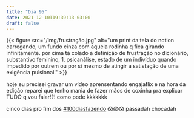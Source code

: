 ```yaml
---
title: "Dia 95"
date: 2021-12-10T19:39:13-03:00
draft: false
---
```


{{< figure src="/img/frustração.jpg" alt="um print da tela do notion carregando, um fundo cinza com aquela rodinha q fica girando infinitamente. por cima tá colado a definição de frustração no dicionário, substantivo feminino, 1. psicanálise, estado de um indivíduo quando impedido por outrem ou por si mesmo de atingir a satisfação de uma exigência pulsional." >}}

hoje eu precisei gravar um vídeo aprensentando engajaflix e na hora da edição reparei que tenho mania de fazer mãos de coxinha pra explicar TUDO q vou falar!?! como pode kkkkkkk

cinco dias pro fim dos [#100diasfazendo](https://www.instagram.com/explore/tags/100diasfazendo/) 😱😱😱 passadah chocadah